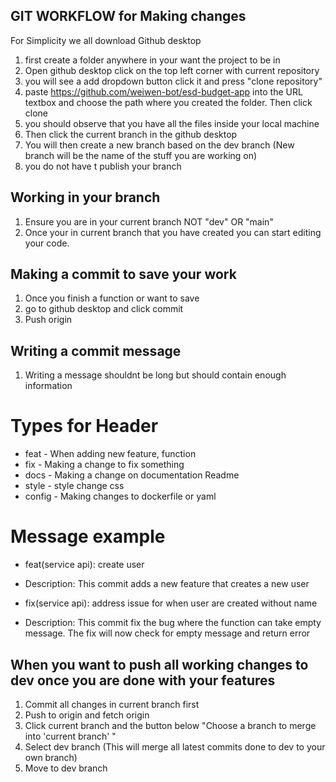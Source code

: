 ## GIT WORKFLOW for Making changes

For Simplicity we all download Github desktop
1. first create a folder anywhere in your want the project to be in
2. Open github desktop click on the top left corner with current repository
3. you will see a add dropdown button click it and press "clone repository"
4. paste https://github.com/weiwen-bot/esd-budget-app into the URL textbox and choose the path where you created the folder. Then click clone
5. you should observe that you have all the files inside your local machine
6. Then click the current branch in the github desktop
7. You will then create a new branch based on the dev branch (New branch will be the name of the stuff you are working on)
8. you do not have t publish your branch

## Working in your branch
1. Ensure you are in your current branch NOT "dev" OR "main"
2. Once your in current branch that you have created you can start editing your code.

## Making a commit to save your work
1. Once you finish a function or want to save
2. go to github desktop and click commit 
3. Push origin

## Writing a commit message
1. Writing a message shouldnt be long but should contain enough information
# Types for Header
- feat - When adding new feature, function
- fix - Making a change to fix something
- docs - Making a change on documentation Readme
- style - style change css
- config - Making changes to dockerfile or yaml 
# Message example
- feat(service api): create user
- Description: This commit adds a new feature that creates a new user

- fix(service api): address issue for when user are created without name
- Description: This commit fix the bug where the function can take empty message. The fix will now check for empty message and return error

## When you want to push all working changes to dev once you are done with your features
1. Commit all changes in current branch first
2. Push to origin and fetch origin
3. Click current branch and the button below "Choose a branch to merge into 'current branch' " 
4. Select dev branch (This will merge all latest commits done to dev to your own branch)
3. Move to dev branch 
